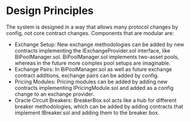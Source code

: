 # Design Principles

The system is designed in a way that allows many protocol changes by config, not core contract changes. Components that are modular are:

* Exchange Setup: New exchange methodologies can be added by new contracts implementing the IExchangeProvider.sol interface, like BiPoolManager.sol. BiPoolManager.sol implements two-asset pools, whereas in the future more complex pool setups are imaginable.
* Exchange Pairs: In BiPoolManager.sol as well as future exchange contract additions, exchange pairs can be added by config.
* Pricing Modules: Pricing modules can be added by adding new contracts implementing IPricingModule.sol and added as a config change to an exchange provider.
* Oracle Circuit Breakers: BreakerBox.sol acts like a hub for different breaker methodologies, which can be added by adding contracts that implement IBreaker.sol and adding them to the breaker box.
